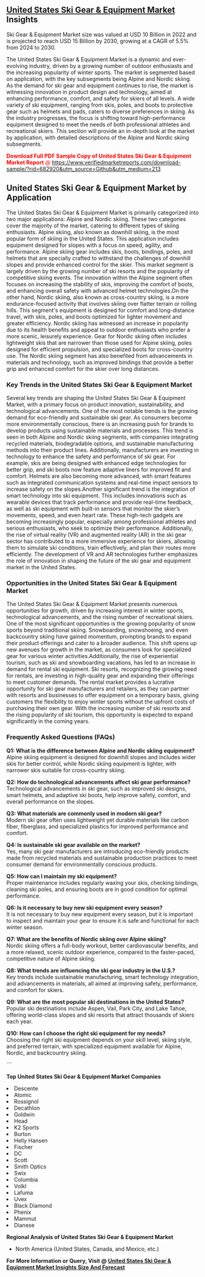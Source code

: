 <h2><a href="https://www.verifiedmarketreports.com/download-sample/?rid=682920&amp;utm_source=Github&amp;utm_medium=213" target="_blank">United States Ski Gear & Equipment Market</a> Insights</h2><p>Ski Gear & Equipment Market size was valued at USD 10 Billion in 2022 and is projected to reach USD 15 Billion by 2030, growing at a CAGR of 5.5% from 2024 to 2030.</p><p><p>The United States Ski Gear & Equipment Market is a dynamic and ever-evolving industry, driven by a growing number of outdoor enthusiasts and the increasing popularity of winter sports. The market is segmented based on application, with the key subsegments being Alpine and Nordic skiing. As the demand for ski gear and equipment continues to rise, the market is witnessing innovation in product design and technology, aimed at enhancing performance, comfort, and safety for skiers of all levels. A wide variety of ski equipment, ranging from skis, poles, and boots to protective gear such as helmets and pads, caters to diverse preferences in skiing. As the industry progresses, the focus is shifting toward high-performance equipment designed to meet the needs of both professional athletes and recreational skiers. This section will provide an in-depth look at the market by application, with detailed descriptions of the Alpine and Nordic skiing subsegments. <p><span class=""><span style="color: #ff0000;"><strong>Download Full PDF Sample Copy of United States Ski Gear & Equipment Market Report</strong> @ </span><a href="https://www.verifiedmarketreports.com/download-sample/?rid=682920&amp;utm_source=Github&amp;utm_medium=213" target="_blank">https://www.verifiedmarketreports.com/download-sample/?rid=682920&amp;utm_source=Github&amp;utm_medium=213</a></span></p></p><h2>United States Ski Gear & Equipment Market by Application</h2><p>The United States Ski Gear & Equipment Market is primarily categorized into two major applications: Alpine and Nordic skiing. These two categories cover the majority of the market, catering to different types of skiing enthusiasts. Alpine skiing, also known as downhill skiing, is the most popular form of skiing in the United States. This application includes equipment designed for slopes with a focus on speed, agility, and performance. Alpine skiing gear includes skis, boots, bindings, poles, and helmets that are specially crafted to withstand the challenges of downhill slopes and provide enhanced control for the skier. This market segment is largely driven by the growing number of ski resorts and the popularity of competitive skiing events. The innovation within the Alpine segment often focuses on increasing the stability of skis, improving the comfort of boots, and enhancing overall safety with advanced helmet technologies.On the other hand, Nordic skiing, also known as cross-country skiing, is a more endurance-focused activity that involves skiing over flatter terrain or rolling hills. This segment's equipment is designed for comfort and long-distance travel, with skis, poles, and boots optimized for lighter movement and greater efficiency. Nordic skiing has witnessed an increase in popularity due to its health benefits and appeal to outdoor enthusiasts who prefer a more scenic, leisurely experience. Gear for Nordic skiing often includes lightweight skis that are narrower than those used for Alpine skiing, poles designed for efficient propulsion, and specialized boots for cross-country use. The Nordic skiing segment has also benefited from advancements in materials and technology, such as improved bindings that provide a better grip and enhanced comfort for the skier over long distances.<h3>Key Trends in the United States Ski Gear & Equipment Market</h3><p>Several key trends are shaping the United States Ski Gear & Equipment Market, with a primary focus on product innovation, sustainability, and technological advancements. One of the most notable trends is the growing demand for eco-friendly and sustainable ski gear. As consumers become more environmentally conscious, there is an increasing push for brands to develop products using sustainable materials and processes. This trend is seen in both Alpine and Nordic skiing segments, with companies integrating recycled materials, biodegradable options, and sustainable manufacturing methods into their product lines. Additionally, manufacturers are investing in technology to enhance the safety and performance of ski gear. For example, skis are being designed with enhanced edge technologies for better grip, and ski boots now feature adaptive liners for improved fit and comfort. Helmets are also becoming more advanced, with smart features such as integrated communication systems and real-time impact sensors to increase safety on the slopes.Another significant trend is the integration of smart technology into ski equipment. This includes innovations such as wearable devices that track performance and provide real-time feedback, as well as ski equipment with built-in sensors that monitor the skier’s movements, speed, and even heart rate. These high-tech gadgets are becoming increasingly popular, especially among professional athletes and serious enthusiasts, who seek to optimize their performance. Additionally, the rise of virtual reality (VR) and augmented reality (AR) in the ski gear sector has contributed to a more immersive experience for skiers, allowing them to simulate ski conditions, train effectively, and plan their routes more efficiently. The development of VR and AR technologies further emphasizes the role of innovation in shaping the future of the ski gear and equipment market in the United States.<h3>Opportunities in the United States Ski Gear & Equipment Market</h3><p>The United States Ski Gear & Equipment Market presents numerous opportunities for growth, driven by increasing interest in winter sports, technological advancements, and the rising number of recreational skiers. One of the most significant opportunities is the growing popularity of snow sports beyond traditional skiing. Snowboarding, snowshoeing, and even backcountry skiing have gained momentum, prompting brands to expand their product offerings and cater to a broader audience. This shift opens up new avenues for growth in the market, as consumers look for specialized gear for various winter activities.Additionally, the rise of experiential tourism, such as ski and snowboarding vacations, has led to an increase in demand for rental ski equipment. Ski resorts, recognizing the growing need for rentals, are investing in high-quality gear and expanding their offerings to meet customer demands. The rental market provides a lucrative opportunity for ski gear manufacturers and retailers, as they can partner with resorts and businesses to offer equipment on a temporary basis, giving customers the flexibility to enjoy winter sports without the upfront costs of purchasing their own gear. With the increasing number of ski resorts and the rising popularity of ski tourism, this opportunity is expected to expand significantly in the coming years.<h3>Frequently Asked Questions (FAQs)</h3><p><b>Q1: What is the difference between Alpine and Nordic skiing equipment?</b><br>Alpine skiing equipment is designed for downhill slopes and includes wider skis for better control, while Nordic skiing equipment is lighter, with narrower skis suitable for cross-country skiing.</p><p><b>Q2: How do technological advancements affect ski gear performance?</b><br>Technological advancements in ski gear, such as improved ski designs, smart helmets, and adaptive ski boots, help improve safety, comfort, and overall performance on the slopes.</p><p><b>Q3: What materials are commonly used in modern ski gear?</b><br>Modern ski gear often uses lightweight yet durable materials like carbon fiber, fiberglass, and specialized plastics for improved performance and comfort.</p><p><b>Q4: Is sustainable ski gear available on the market?</b><br>Yes, many ski gear manufacturers are introducing eco-friendly products made from recycled materials and sustainable production practices to meet consumer demand for environmentally conscious products.</p><p><b>Q5: How can I maintain my ski equipment?</b><br>Proper maintenance includes regularly waxing your skis, checking bindings, cleaning ski poles, and ensuring boots are in good condition for optimal performance.</p><p><b>Q6: Is it necessary to buy new ski equipment every season?</b><br>It is not necessary to buy new equipment every season, but it is important to inspect and maintain your gear to ensure it is safe and functional for each winter season.</p><p><b>Q7: What are the benefits of Nordic skiing over Alpine skiing?</b><br>Nordic skiing offers a full-body workout, better cardiovascular benefits, and a more relaxed, scenic outdoor experience, compared to the faster-paced, competitive nature of Alpine skiing.</p><p><b>Q8: What trends are influencing the ski gear industry in the U.S.?</b><br>Key trends include sustainable manufacturing, smart technology integration, and advancements in materials, all aimed at improving safety, performance, and comfort for skiers.</p><p><b>Q9: What are the most popular ski destinations in the United States?</b><br>Popular ski destinations include Aspen, Vail, Park City, and Lake Tahoe, offering world-class slopes and ski resorts that attract thousands of skiers each year.</p><p><b>Q10: How can I choose the right ski equipment for my needs?</b><br>Choosing the right ski equipment depends on your skill level, skiing style, and preferred terrain, with specialized equipment available for Alpine, Nordic, and backcountry skiing.</p>```</p><p><strong>Top United States Ski Gear & Equipment Market Companies</strong></p><div data-test-id=""><p><li> Descente</li><li> Atomic</li><li> Rossignol</li><li> Decathlon</li><li> Goldwin</li><li> Head</li><li> K2 Sports</li><li> Burton</li><li> Helly Hansen</li><li> Fischer</li><li> DC</li><li> Scott</li><li> Smith Optics</li><li> Swix</li><li> Columbia</li><li> Volkl</li><li> Lafuma</li><li> Uvex</li><li> Black Diamond</li><li> Phenix</li><li> Mammut</li><li> Dianese</li></p><div><strong>Regional Analysis of&nbsp;United States Ski Gear & Equipment Market</strong></div><ul><li dir="ltr"><p dir="ltr">North America&nbsp;(United States, Canada, and Mexico, etc.)</p></li></ul><p><strong>For More Information or Query, Visit @&nbsp;</strong><strong><a href="https://www.verifiedmarketreports.com/product/ski-gear-and-equipment-market/?utm_source=Github&amp;utm_medium=213" target="_blank">United States Ski Gear & Equipment Market Insights Size And Forecast</a></strong></p></div>
